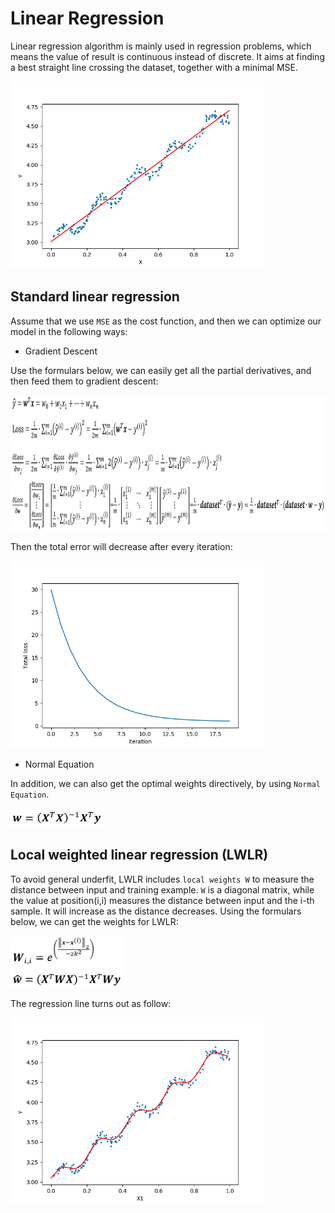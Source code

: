 # Linear Regression

Linear regression algorithm is mainly used in regression problems, which means the value of result is continuous instead of discrete.
It aims at finding a best straight line crossing the dataset, together with a minimal MSE. 

<img width='405' height='300' src="https://github.com/Kobeyond/Codes-for-Machine-Learning/blob/master/Linear%20Regression/data/regression_line.png"/>

## Standard linear regression

Assume that we use `MSE` as the cost function, and then we can optimize our model in the following ways: 


- Gradient Descent

Use the formulars below, we can easily get all the partial derivatives, and then feed them to gradient descent:

<img width='950' height='217' src="https://github.com/Kobeyond/Codes-for-Machine-Learning/blob/master/Linear%20Regression/data/linear_formular.png"/>

Then the total error will decrease after every iteration:

<img width='405' height='300' src="https://github.com/Kobeyond/Codes-for-Machine-Learning/blob/master/Linear%20Regression/data/learning_curve.png"/>


- Normal Equation

In addition, we can also get the optimal weights directively, by using `Normal Equation`.

<img width='150' height='30' src="https://github.com/Kobeyond/Codes-for-Machine-Learning/blob/master/Linear%20Regression/data/normal_equation.png"/>


## Local weighted linear regression (LWLR)
To avoid general underfit, LWLR includes `local weights W` to measure the distance between input and training example. `W` is a diagonal  matrix, while the value at position(i,i) measures the distance between input and the i-th sample. It will increase as the distance decreases. Using the formulars below, we can get the weights for LWLR:

<img width='180' height='83' src="https://github.com/Kobeyond/Codes-for-Machine-Learning/blob/master/Linear%20Regression/data/LWLR.png"/>


The regression line turns out as follow:

<img width='405' height='300' src="https://github.com/Kobeyond/Codes-for-Machine-Learning/blob/master/Linear%20Regression/data/lwlr.png"/>

